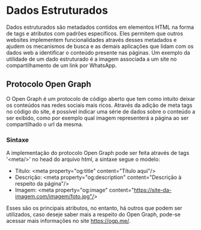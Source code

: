 # Dados Estruturados

Dados estruturados são metadados contidos em elementos HTML na forma de tags e atributos com padrões específicos. Eles permitem que outros websites implementem funcionalidades através desses metadados e ajudem os mecanismos de busca e as demais aplicações que lidam com os dados web a identificar o conteúdo presente nas páginas. Um exemplo da utilidade de um dado estruturado é a imagem associada a um site no compartilhamento de um link por WhatsApp.

## Protocolo Open Graph

O Open Graph é um protocolo de código aberto que tem como intuito deixar os conteúdos nas redes sociais mais ricos. Através da adição de meta tags no código do site, é possível indicar uma série de dados sobre o conteúdo a ser exibido, como por exemplo qual imagem representerá a página ao ser compartilhado o url da mesma.

### Sintaxe

A implementação do protocolo Open Graph pode ser feita através de tags '&lt;meta/&gt;' no head do arquivo html, a sintaxe segue o modelo:

- Título: &lt;meta property="og:title" content="Título aqui"/&gt;
- Descrição: &lt;meta property="og:description" content="Descrição à respeito da página"/&gt;
- Imagem: &lt;meta property="og:image" content="https://site-da-imagem.com/imagem/foto.jpg"/&gt;

Esses são os principais atributos, no entanto, há outros que podem ser utilizados, caso deseje saber mais a respeito do Open Graph, pode-se acessar mais informações no site https://ogp.me/.